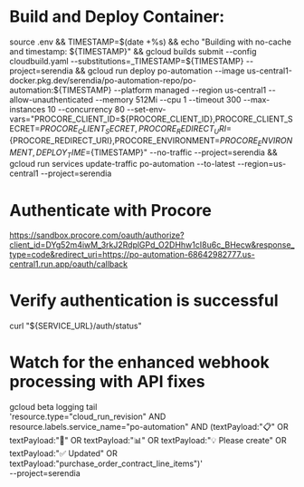 # Build and Deploy Container:

source .env && TIMESTAMP=$(date +%s) && echo "Building with no-cache and timestamp: ${TIMESTAMP}" && gcloud builds submit --config cloudbuild.yaml --substitutions=_TIMESTAMP=${TIMESTAMP} --project=serendia && gcloud run deploy po-automation   --image us-central1-docker.pkg.dev/serendia/po-automation-repo/po-automation:${TIMESTAMP}   --platform managed   --region us-central1   --allow-unauthenticated   --memory 512Mi   --cpu 1   --timeout 300   --max-instances 10   --concurrency 80   --set-env-vars="PROCORE_CLIENT_ID=${PROCORE_CLIENT_ID},PROCORE_CLIENT_SECRET=${PROCORE_CLIENT_SECRET},PROCORE_REDIRECT_URI=${PROCORE_REDIRECT_URI},PROCORE_ENVIRONMENT=${PROCORE_ENVIRONMENT},DEPLOY_TIME=${TIMESTAMP}"   --no-traffic   --project=serendia && gcloud run services update-traffic po-automation   --to-latest   --region=us-central1   --project=serendia

# Authenticate with Procore

https://sandbox.procore.com/oauth/authorize?client_id=DYg52m4iwM_3rkJ2RdplGPd_O2DHhw1cI8u6c_BHecw&response_type=code&redirect_uri=https://po-automation-68642982777.us-central1.run.app/oauth/callback

# Verify authentication is successful
curl "${SERVICE_URL}/auth/status"

# Watch for the enhanced webhook processing with API fixes
gcloud beta logging tail \
  'resource.type="cloud_run_revision" AND resource.labels.service_name="po-automation" AND (textPayload:"📋" OR textPayload:"🧠" OR textPayload:"📊" OR textPayload:"💡 Please create" OR textPayload:"✅ Updated" OR textPayload:"purchase_order_contract_line_items")' \
  --project=serendia

